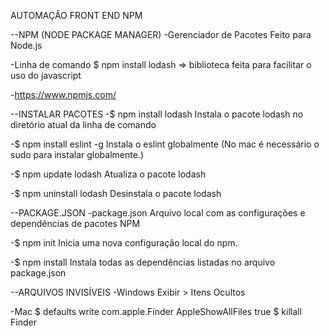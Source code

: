 AUTOMAÇÃO FRONT END
NPM

--NPM (NODE PACKAGE MANAGER)
-Gerenciador de Pacotes
Feito para Node.js

-Linha de comando
$ npm install lodash => biblioteca feita para facilitar o uso do javascript

-https://www.npmjs.com/

--INSTALAR PACOTES
-$ npm install lodash
Instala o pacote lodash no diretório atual da linha de comando

-$ npm install eslint -g
Instala o eslint globalmente (No mac é necessário o sudo para instalar globalmente.)

-$ npm update lodash
Atualiza o pacote lodash

-$ npm uninstall lodash
Desinstala o pacote lodash

--PACKAGE.JSON
-package.json
Arquivo local com as configurações e dependências de pacotes NPM

-$ npm init
Inicia uma nova configuração local do npm.

-$ npm install
Instala todas as dependências listadas no arquivo package.json

--ARQUIVOS INVISÍVEIS
-Windows
Exibir > Itens Ocultos

-Mac
$ defaults write com.apple.Finder AppleShowAllFiles true $ killall Finder
